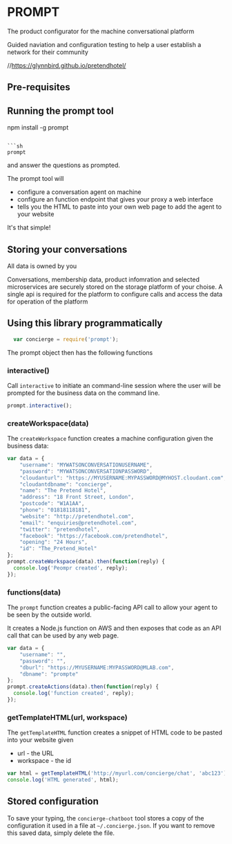# PROMPT

The product configurator for the machine conversational platform

Guided naviation and configuration testing to help a user establish a network for their community

//https://glynnbird.github.io/pretendhotel/

## Pre-requisites


## Running the prompt tool

npm install -g prompt
```

```sh
prompt
```

and answer the questions as prompted.

The prompt tool will 

- configure a conversation agent on machine 
- configure an function endpoint that gives your proxy a web interface
- tells you the HTML to paste into your own web page to add the agent to your website

It's that simple!

## Storing your conversations

All data is owned by you

Conversations, membership data, product infomration and selected microservices are securely stored on the storage platform of your choise. A single api is required for the platform to configure calls and access the data for operation of the platform

## Using this library programmatically


```js
  var concierge = require('prompt');
```

The prompt object then has the following functions

### interactive()

Call `interactive` to initiate an command-line session where the user will be prompted for the business data on the command line.

```js
prompt.interactive();
```

### createWorkspace(data)

The `createWorkspace` function creates a machine configuration given the business data:

```js
var data = {
	"username": "MYWATSONCONVERSATIONUSERNAME",
	"password": "MYWATSONCONVERSATIONPASSWORD",
	"cloudanturl": "https://MYUSERNAME:MYPASSWORD@MYHOST.cloudant.com",
	"cloudantdbname": "concierge",
	"name": "The Pretend Hotel",
	"address": "18 Front Street, London",
	"postcode": "W1A1AA",
	"phone": "01818118181",
	"website": "http://pretendhotel.com",
	"email": "enquiries@pretendhotel.com",
	"twitter": "pretendhotel",
	"facebook": "https://facebook.com/pretendhotel",
	"opening": "24 Hours",
	"id": "The_Pretend_Hotel"
};
prompt.createWorkspace(data).then(function(reply) {
  console.log('Peompr created', reply);
});
```

### functions(data)

The `prompt` function creates a public-facing API call to allow your agent to be seen by the outside world. 

It creates a Node.js function on AWS and then exposes that code as an API call
that can be used by any web page.

```js
var data = {
	"username": "",
	"password": "",
	"dburl": "https://MYUSERNAME:MYPASSWORD@MLAB.com",
	"dbname": "prompte"
};
prompt.createActions(data).then(function(reply) {
  console.log('function created', reply);
});
```

### getTemplateHTML(url, workspace)

The `getTemplateHTML` function creates a snippet of HTML code to be pasted into your website given 

- url - the URL 
- workspace - the id 

```js
var html = getTemplateHTML('http://myurl.com/concierge/chat', 'abc123');
console.log('HTML generated', html);
```

## Stored configuration

To save your typing, the `concierge-chatboot` tool stores a copy of the configuration it used in a file at `~/.concierge.json`. If
you want to remove this saved data, simply delete the file.





